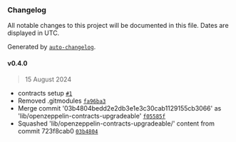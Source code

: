 ### Changelog

All notable changes to this project will be documented in this file. Dates are displayed in UTC.

Generated by [`auto-changelog`](https://github.com/CookPete/auto-changelog).

#### v0.4.0

> 15 August 2024

- contracts setup [`#1`](https://github.com/sambacha/eigenlayer-template/pull/1)
- Removed .gitmodules [`fa96ba3`](https://github.com/sambacha/eigenlayer-template/commit/fa96ba3741ef9e7a6db1ff6d899b956c8dbaf0a7)
- Merge commit '03b4804bedd2e2db3e1e3c30cab1129155cb3066' as 'lib/openzeppelin-contracts-upgradeable' [`f05585f`](https://github.com/sambacha/eigenlayer-template/commit/f05585fb0a13b03d75a25aa43f606154ae7d2a31)
- Squashed 'lib/openzeppelin-contracts-upgradeable/' content from commit 723f8cab0 [`03b4804`](https://github.com/sambacha/eigenlayer-template/commit/03b4804bedd2e2db3e1e3c30cab1129155cb3066)
